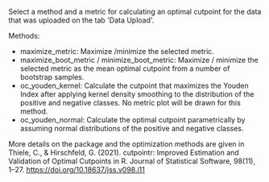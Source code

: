 Select a method and a metric for calculating an optimal cutpoint for the data that was uploaded on the tab 'Data Upload'.

Methods:

- maximize_metric: Maximize /minimize the selected metric.
- maximize_boot_metric / minimize_boot_metric: Maximize / minimize the selected metric as the mean optimal cutpoint from a number of bootstrap samples.
- oc_youden_kernel: Calculate the cutpoint that maximizes the Youden Index after applying kernel density smoothing to the distribution of the positive and negative classes. No metric plot will be drawn for this method.
- oc_youden_normal: Calculate the optimal cutpoint parametrically by assuming normal distributions of the positive and negative classes.

More details on the package and the optimization methods are given in Thiele, C., & Hirschfeld, G. (2021). cutpointr: Improved Estimation and Validation of Optimal Cutpoints in R. Journal of Statistical Software, 98(11), 1–27. https://doi.org/10.18637/jss.v098.i11